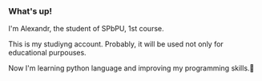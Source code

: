 ### What's up!

  I'm Alexandr, the student of SPbPU, 1st course.
  
  This is my studiyng account. Probably, it will be used not only for educational purpouses.
  
  Now I'm learning python language and improving my programming skills.🔭
  


<!--
**userOfPC/userOfPC** is a ✨ _special_ ✨ repository because its `README.md` (this file) appears on your GitHub profile.

Here are some ideas to get you started:

- 🔭 I’m currently working on ...
- 🌱 I’m currently learning ...
- 👯 I’m looking to collaborate on ...
- 🤔 I’m looking for help with ...
- 💬 Ask me about ...
- 📫 How to reach me: ...
- 😄 Pronouns: ...
- ⚡ Fun fact: ...
-->
